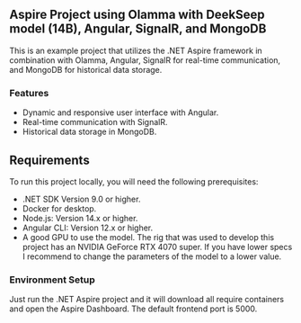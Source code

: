 ## Aspire Project using Olamma with DeekSeep model (14B), Angular, SignalR, and MongoDB

This is an example project that utilizes the .NET Aspire framework in combination with Olamma, Angular, SignalR for real-time communication, and MongoDB for historical data storage.

### Features
- Dynamic and responsive user interface with Angular.
- Real-time communication with SignalR.
- Historical data storage in MongoDB.

## Requirements
To run this project locally, you will need the following prerequisites:

- .NET SDK Version 9.0 or higher.
- Docker for desktop.
- Node.js: Version 14.x or higher.
- Angular CLI: Version 12.x or higher.
- A good GPU to use the model. The rig that was used to develop this project has an NVIDIA GeForce RTX 4070 super. If you have lower specs I recommend to change the parameters of the model to a lower value.

### Environment Setup
Just run the .NET Aspire project and it will download all require containers and open the Aspire Dashboard. The default frontend port is 5000.